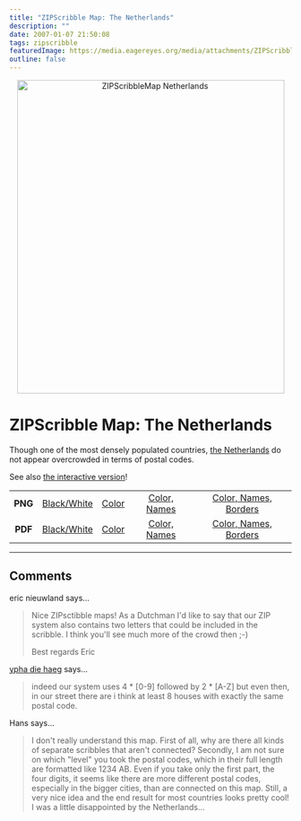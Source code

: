 ```yaml
---
title: "ZIPScribble Map: The Netherlands"
description: ""
date: 2007-01-07 21:50:08
tags: zipscribble
featuredImage: https://media.eagereyes.org/media/attachments/ZIPScribbleMaps/ZIPScribbleMap-Netherlands-color-names-borders.png
outline: false
---
```


<p align="center"><img class="aligncenter" title="ZIPScribbleMap Netherlands" src="https://media.eagereyes.org/media/attachments/ZIPScribbleMaps/ZIPScribbleMap-Netherlands-color-names-borders.png" alt="ZIPScribbleMap Netherlands" width="477" height="559" border="0" /></p>

# ZIPScribble Map: The Netherlands

Though one of the most densely populated countries, <a href="http://en.wikipedia.org/wiki/Netherlands">the Netherlands</a> do not appear overcrowded in terms of postal codes.

See also <a href="/zipscribble-maps/interactive-zipscribble-map#NL">the interactive version</a>!

<table width="80%" border="0" align="center">
<tbody>
<tr>
<td align="center"><strong>PNG</strong></td>
<td align="center"><a href="https://media.eagereyes.org/media/attachments/ZIPScribbleMaps/ZIPScribbleMap-Netherlands.png" target="_blank" rel="slb_off">Black/White</a></td>
<td align="center"><a href="https://media.eagereyes.org/media/attachments/ZIPScribbleMaps/ZIPScribbleMap-Netherlands-color.png" target="_blank" rel="slb_off">Color</a></td>
<td align="center"><a href="https://media.eagereyes.org/media/attachments/ZIPScribbleMaps/ZIPScribbleMap-Netherlands-color-names.png" target="_blank" rel="slb_off">Color, Names</a></td>
<td align="center"><a href="https://media.eagereyes.org/media/attachments/ZIPScribbleMaps/ZIPScribbleMap-Netherlands-color-names-borders.png" target="_blank" rel="slb_off">Color, Names, Borders</a></td>
</tr>
<tr>
<td align="center"><strong>PDF</strong></td>
<td align="center"><a href="https://media.eagereyes.org/media/attachments/ZIPScribbleMaps/ZIPScribbleMap-Netherlands.pdf" target="_blank">Black/White</a></td>
<td align="center"><a href="https://media.eagereyes.org/media/attachments/ZIPScribbleMaps/ZIPScribbleMap-Netherlands-color.pdf" target="_blank">Color </a></td>
<td align="center"><a href="https://media.eagereyes.org/media/attachments/ZIPScribbleMaps/ZIPScribbleMap-Netherlands-color-names.pdf" target="_blank">Color, Names</a></td>
<td align="center"><a href="https://media.eagereyes.org/media/attachments/ZIPScribbleMaps/ZIPScribbleMap-Netherlands-color-names-borders.pdf" target="_blank">Color, Names, Borders</a></td>
</tr>
</tbody>
</table>


<PostedBy />


<aside class="comments">

---
## Comments

eric nieuwland says…
>	Nice ZIPsctibble maps!
>	As a Dutchman I'd like to say that our ZIP system also contains two letters that could be included in the scribble. I think you'll see much more of the crowd then ;-)
>	
>	Best regards
>	Eric

<a href="http://-" rel="nofollow noopener" target="_blank">ypha die haeg</a> says…
>	indeed our system uses 4 * [0-9] followed by 2 * [A-Z]
>	but even then, in our street there are i think at least 8 houses with exactly the same postal code.

Hans says…
>	I don't really understand this map. First of all, why are there all kinds of separate scribbles that aren't connected? Secondly, I am not sure on which "level" you took the postal codes, which in their full length are formatted like 1234 AB. Even if you take only the first part, the four digits, it seems like there are more different postal codes, especially in the bigger cities, than are connected on this map. Still, a very nice idea and the end result for most countries looks pretty cool! I was a little disappointed by the Netherlands...

</aside>

